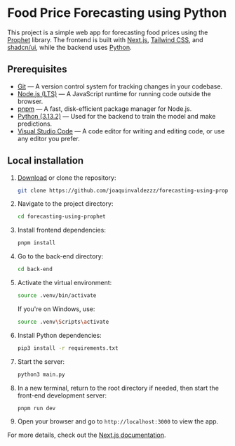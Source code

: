 # Food Price Forecasting using Python

This project is a simple web app for forecasting food prices using the [Prophet](https://facebook.github.io/prophet) library. The frontend is built with [Next.js](https://nextjs.org), [Tailwind CSS](https://tailwindcss.com), and [shadcn/ui](https://ui.shadcn.com), while the backend uses [Python](https://www.python.org).

## Prerequisites

- [Git](https://git-scm.com/downloads) — A version control system for tracking changes in your codebase.
- [Node.js (LTS)](https://nodejs.org/en) — A JavaScript runtime for running code outside the browser.
- [pnpm](https://pnpm.io/installation#using-npm) — A fast, disk-efficient package manager for Node.js.
- [Python (3.13.2)](https://www.python.org/downloads/release/python-3132) — Used for the backend to train the model and make predictions.
- [Visual Studio Code](https://code.visualstudio.com/download) — A code editor for writing and editing code, or use any editor you prefer.

## Local installation

1. [Download](https://github.com/joaquinvaldezzz/forecasting-using-prophet/archive/refs/heads/main.zip) or clone the repository:

   ```bash
   git clone https://github.com/joaquinvaldezzz/forecasting-using-prophet.git
   ```

2. Navigate to the project directory:

   ```bash
   cd forecasting-using-prophet
   ```

3. Install frontend dependencies:

   ```bash
   pnpm install
   ```

4. Go to the back-end directory:

   ```bash
   cd back-end
   ```

5. Activate the virtual environment:

   ```bash
   source .venv/bin/activate
   ```

   If you're on Windows, use:

   ```bash
   source .venv\Scripts\activate
   ```

6. Install Python dependencies:

   ```bash
   pip3 install -r requirements.txt
   ```

7. Start the server:

   ```bash
   python3 main.py
   ```

8. In a new terminal, return to the root directory if needed, then start the front-end development server:

   ```bash
   pnpm run dev
   ```

9. Open your browser and go to `http://localhost:3000` to view the app.

For more details, check out the [Next.js documentation](https://nextjs.org/docs).
